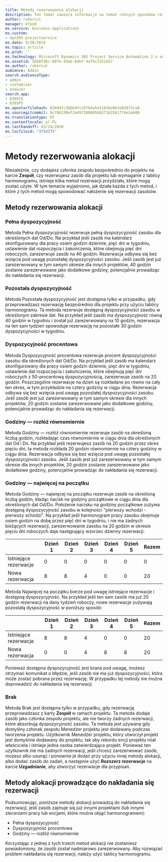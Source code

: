```yaml
---
title: Metody rezerwowania alokacji
description: Ten temat zawiera informacje na temat różnych sposobów rezerwowania alokacji.
author: ruhercul
manager: kfend
ms.service: business-applications
ms.custom:
- dyn365-projectservice
ms.date: 9/26/2019
ms.topic: article
ms.prod: ''
ms.technology: Microsoft Dynamics 365 Project Service Automation 2.x and 3.x
ms.assetid: 5bb0fdbc-88fe-43eb-8abf-4af9c2352a57
ms.author: ruhercul
audience: Admin
search.audienceType:
- admin
- customizer
- enduser
search.app:
- D365CE
- D365PS
ms.openlocfilehash: 030d4fc3bb64fcc67b4a5e51016a8b3a028f3ca8
ms.sourcegitcommit: 8c786230ef2a497280885b827162561776e2eb00
ms.translationtype: HT
ms.contentlocale: pl-PL
ms.lasthandoff: 03/24/2020
ms.locfileid: "3754275"
---
```

# <a name="booking-allocation-methods"></a>Metody rezerwowania alokacji

Niezależnie, czy dodajesz członka zespołu bezpośrednio do projektu na karcie **Zespół**, czy rezerwujesz zasób dla projektu lub wymaganie z tablicy harmonogramu, istnieje kilka metod rezerwacji przydziału, które mogą zostać użyte. W tym temacie wyjaśniono, jak działa każda z tych metod, i które z tych metod mogą spowodować nałożenie się rezerwacji zasobów.

## <a name="booking-allocation-methods"></a>Metody rezerwowania alokacji

### <a name="full-capacity"></a>Pełna dyspozycyjność 
Metoda Pełna dyspozycyjność rezerwuje pełną dyspozycyjność zasobu dla określonych dat Od/Do. Na przykład jeśli zasób ma kalendarz skonfigurowany dla pracy osiem godzin dziennie, pięć dni w tygodniu, ustawienie dat rozpoczęcia i zakończenia, które obejmują pięć dni roboczych, zarezerwuje zasób na 40 godzin. Rezerwacja odbywa się bez wzięcia pod uwagę pozostałej dyspozycyjności zasobu. Jeśli zasób jest już zarezerwowany w tym samym okresie dla innych projektów, 40 godzin zostanie zarezerwowane jako dodatkowe godziny, potencjalnie prowadząc do nakładania się rezerwacji.

### <a name="remaining-capacity"></a>Pozostała dyspozycyjność
Metoda Pozostała dyspozycyjność jest dostępna tylko w przypadku, gdy przeprowadzasz rezerwację bezpośrednio dla projektu przy użyciu tablicy harmonogramu. Ta metoda rezerwuje dostępną dyspozycyjności zasobu w określonym zakresie dat. Na przykład jeśli zasób ma dyspozycyjność równą 40 godzin w tygodniu i został już zarezerwowany na 10 godzin, rezerwacja na ten sam tydzień spowoduje rezerwację na pozostałe 30 godzin dyspozycyjności w tygodniu.

### <a name="percentage-capacity"></a>Dyspozycyjność procentowa
Metoda Dyspozycyjność procentowa rezerwuje procent dyspozycyjności zasobu dla określonych dat Od/Do. Na przykład jeśli zasób ma kalendarz skonfigurowany dla pracy osiem godzin dziennie, pięć dni w tygodniu, ustawienie dat rozpoczęcia i zakończenia, które obejmują pięć dni roboczych z 50-procentową dyspozycyjnością, zarezerwuje zasób na 20 godzin. Poszczególne rezerwacje na dzień są rozkładane po równo na cały ten okres, w tym przykładzie na cztery godziny w ciągu dnia. Rezerwacja odbywa się bez wzięcia pod uwagę pozostałej dyspozycyjności zasobu. Jeśli zasób jest już zarezerwowany w tym samym okresie dla innych projektów, 20 godzin zostanie zarezerwowane jako dodatkowe godziny, potencjalnie prowadząc do nakładania się rezerwacji.

### <a name="evenly-distribute-hours"></a>Godziny — rozłóż równomiernie
Metoda Godziny — rozłóż równomiernie rezerwuje zasób na określoną liczbą godzin, rozkładając czas równomiernie w ciągu dnia dla określonych dat Od i Do. Na przykład jeśli rezerwujesz zasób na 20 godzin przez okres pięciu dni, ta metoda rozkłada 20 godzin równomiernie na cztery godziny w ciągu dnia. Rezerwacja odbywa się bez wzięcia pod uwagę pozostałej dyspozycyjności zasobu. Jeśli zasób jest już zarezerwowany w tym samym okresie dla innych projektów, 20 godzin zostanie zarezerwowane jako dodatkowe godziny, potencjalnie prowadząc do nakładania się rezerwacji.

### <a name="front-load-hours"></a>Godziny — najwięcej na początku
Metoda Godziny — najwięcej na początku rezerwuje zasób na określoną liczbą godzin, kładąc nacisk na godziny początkowe w ciągu dnia dla określonych dat Od/Do. Położenie nacisku na godziny początkowe zużywa dostępną dyspozycyjność zasobu w kolejności "pierwszy wchodzi - pierwszy schodzi". Na przykład jeśli harmonogram pracy zasobu obejmuje osiem godzin na dobę przez pięć dni w tygodniu, i nie ma żadnych bieżących rezerwacji, zarezerwowanie zasobu na 20 godzin w okresie pięciu dni roboczych daje następujący wzorzec dzienny rezerwacji: 

|                           |    Dzień 1    |    Dzień 2    |    Dzień 3    |    Dzień 4    |    Dzień 5    |    Razem    |
|---------------------------|-------------|-------------|-------------|-------------|-------------|-------------|
|    Istniejące rezerwacje    |    0        |    0        |    0        |    0        |    0        |    0        |
|    Nowa rezerwacja          |    8        |    8        |    4        |    0        |    0        |    20       |

Metoda Najwięcej na początku bierze pod uwagę istniejące rezerwacje i dostępną dyspozycyjność. Na przykład jeśli ten sam zasób ma już 20 godzin rezerwacji na dany tydzień roboczy, nowe rezerwacje zużywają pozostałą dyspozycyjność w poniższy sposób:

|                     | Dzień 1 | Dzień 2 | Dzień 3 | Dzień 4 | Dzień 5 | Razem |
|---------------------|-------|-------|-------|-------|-------|-------|
| Istniejące rezerwacje | 8     | 8     | 4     | 0     | 0     | 20    |
| Nowa rezerwacja       | 0     | 0     | 4     | 8     | 8     | 20    |

Ponieważ dostępna dyspozycyjność jest brana pod uwagę, możesz otrzymać komunikat o błędzie, jeśli zasób nie ma już dyspozycyjności, która może zostać pobrana przez rezerwację. W przypadku tej metody nie można doprowadzić do nakładania się rezerwacji.

### <a name="none"></a>Brak
Metoda Brak jest dostępna tylko w przypadku, gdy rezerwację przeprowadzasz z karty **Zespół** w ramach projektu. Ta metoda dodaje zasób jako członka zespołu projektu, ale nie tworzy żadnych rezerwacji, które absorbują dyspozycyjność zasobu. Ta metoda jest używana gdy domyślny członek zespołu Menedżer projektu jest dodawany podczas tworzenia projektu. Użytkownik Menedżer projektu, który utworzył projekt jest domyślnie dodawany do projektu, tak aby rekordu encji projektu miał właściciela i istnieje jedna osoba zatwierdzająca projekt. Ponieważ ten użytkownik nie ma żadnych rezerwacji, jeśli chcesz zarezerwować zasób, możesz albo usunąć i ponownie je dodać przy użyciu innej metody alokacji, albo dodać zasób do zadań, a następnie użyć **Rozszerz rezerwacje** na karcie **Uzgadnianie**, aby utworzyć rezerwacje dla przypisań.

## <a name="allocation-methods-that-lead-to-overbooking"></a>Metody alokacji prowadzące do nakładania się rezerwacji
Podsumowując, poniższe metody alokacji prowadzą do nakładania się rezerwacji, jeśli zasób zajmuje się już innymi projektami (lub innymi zleceniami pracy lub encjami, które można objąć harmonogramem):

- Pełna dyspozycyjność
- Dyspozycyjność procentowa
- Godziny — rozłóż równomiernie

Korzystając z jednej z tych trzech metod alokacji nie zostaniesz powiadomiony, że zasób został nadmiarowo zarezerwowany. Aby rozwiązać problem nakładania się rezerwacji, należy użyć tablicy harmonogramu.
